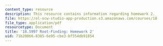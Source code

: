 ```yaml
---
content_type: resource
description: This resource contains information regarding homework 2.
file: https://ol-ocw-studio-app-production.s3.amazonaws.com/courses/18-s997-introduction-to-matlab-programming-fall-2011/71b2006683856e95cbe3bf554db91854_MIT18_S997F11_Homework_2.pdf
file_type: application/pdf
resourcetype: Document
title: '18.S997 Root-Finding: Homework 2'
uid: 71b20066-8385-6e95-cbe3-bf554db91854
---
```

